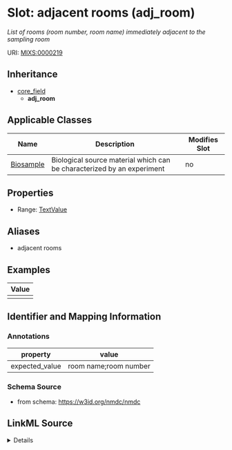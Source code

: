 # Slot: adjacent rooms (adj_room)


_List of rooms (room number, room name) immediately adjacent to the sampling room_



URI: [MIXS:0000219](https://w3id.org/mixs/0000219)




## Inheritance

* [core_field](core_field.md)
    * **adj_room**





## Applicable Classes

| Name | Description | Modifies Slot |
| --- | --- | --- |
[Biosample](Biosample.md) | Biological source material which can be characterized by an experiment |  no  |







## Properties

* Range: [TextValue](TextValue.md)



## Aliases


* adjacent rooms




## Examples

| Value |
| --- |
|  |

## Identifier and Mapping Information





### Annotations

| property | value |
| --- | --- |
| expected_value | room name;room number || occurrence | 1 |



### Schema Source


* from schema: https://w3id.org/nmdc/nmdc




## LinkML Source

<details>
```yaml
name: adj_room
annotations:
  expected_value:
    tag: expected_value
    value: room name;room number
  occurrence:
    tag: occurrence
    value: '1'
description: List of rooms (room number, room name) immediately adjacent to the sampling
  room
title: adjacent rooms
examples:
- value: ''
from_schema: https://w3id.org/nmdc/nmdc
aliases:
- adjacent rooms
rank: 1000
is_a: core field
string_serialization: '{text};{integer}'
slot_uri: MIXS:0000219
multivalued: false
alias: adj_room
domain_of:
- Biosample
range: TextValue

```
</details>